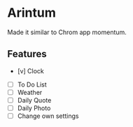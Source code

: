 # Arintum
Made it similar to Chrom app momentum.

## Features

- [v] Clock
- [ ] To Do List
- [ ] Weather
- [ ] Daily Quote
- [ ] Daily Photo
- [ ] Change own settings
